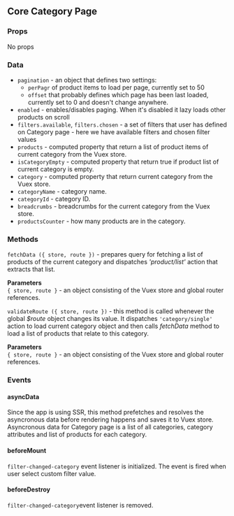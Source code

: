 ## Core Category Page

### Props
No props

### Data

- `pagination` - an object that defines two settings:
  - `perPagr` of product items to load per page, currently set to 50
  - `offset` that probably defines which page has been last loaded, currently set to 0 and doesn't change anywhere.
- `enabled` - enables/disables paging. When it's disabled it lazy loads other products on scroll
- `filters.available`, `filters.chosen` - a set of filters that user has defined on Category page - here we have available filters and chosen filter values 
- `products` - computed property that return a list of product items of current category from the Vuex store.  
- `isCategoryEmpty` - computed property that return true if product list of current category is empty.  
- `category` - computed property that return current category from the Vuex store. 
- `categoryName` - category name.
- `categoryId` - category ID.
- `breadcrumbs` - breadcrumbs for the current category from the Vuex store.
- `productsCounter` - how many products are in the category.

### Methods
`fetchData ({ store, route })` - prepares query for fetching a list of products of the current category and dispatches *'product/list'* action that extracts that list.

**Parameters**  
`{ store, route }` - an object consisting of the Vuex store and global router references.  

`validateRoute ({ store, route })` - this method is called whenever the global *$route* object changes its value. It dispatches `'category/single'` action to load current category object and then calls *fetchData* method to load a list of products that relate to this category.  

**Parameters**  
`{ store, route }` - an object consisting of the Vuex store and global router references.

### Events

#### asyncData
Since the app is using SSR, this method prefetches and resolves the asyncronous data before rendering happens and saves it to Vuex store. Asyncronous data for Category page is a list of all categories, category attributes and list of products for each category.

#### beforeMount
`filter-changed-category` event listener is initialized. The event is fired when user select custom filter value.

#### beforeDestroy
`filter-changed-category`event listener is removed.
